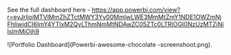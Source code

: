 See the full dashboard here - https://app.powerbi.com/view?r=eyJrIjoiMTVlMmZhZTctMWY3Yy00MmIwLWE3MmMtZmY1NDE1OWZmNjFhIiwidCI6ImY4YTIxM2QyLThmNmMtNDAwZC05ZTc0LTRlOGI0NzUzMTZjNiIsImMiOjh9

![Portfolio Dashboard](Powerbi-awesome-chocolate -screenshoot.png).

